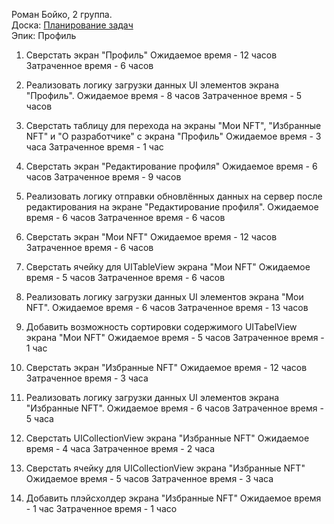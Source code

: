 Роман Бойко, 2 группа.  
Доска: [Планирование задач](https://github.com/users/miamib34ch/projects/1)  
Эпик: Профиль

 1. Сверстать экран "Профиль"
    Ожидаемое время - 12 часов
    Затраченное время  - 6 часов 
    
 2. Реализовать логику загрузки данных UI элементов экрана "Профиль".
    Ожидаемое время - 8 часов
    Затраченное время  - 5 часов 
 
 3. Сверстать таблицу для перехода на экраны "Мои NFT", "Избранные NFT" и "О разработчике" с экрана "Профиль"
    Ожидаемое время - 3 часа
    Затраченное время  - 1 час
 
 4. Сверстать экран "Редактирование профиля"
    Ожидаемое время - 6 часов
    Затраченное время  - 9 часов
    
 5. Реализовать логику отправки обновлённых данных на сервер после редактирования на экране "Редактирование профиля".
    Ожидаемое время - 6 часов
    Затраченное время  - 6 часов
    
 6. Сверстать экран "Мои NFT"
    Ожидаемое время - 12 часов
    Затраченное время  - 6 часов
    
 7. Сверстать ячейку для UITableView экрана "Мои NFT"
    Ожидаемое время - 5 часов
    Затраченное время  - 6 часов
    
 8. Реализовать логику загрузки данных UI элементов экрана "Мои NFT".
    Ожидаемое время - 6 часов
    Затраченное время  - 13 часов
    
 9. Добавить возможность сортировки содержимого  UITabelView экрана "Мои NFT"
    Ожидаемое время - 5 часов
    Затраченное время  - 1 час
    
10. Сверстать экран "Избранные NFT"
    Ожидаемое время - 12 часов
    Затраченное время  - 3 часа
    
11. Реализовать логику загрузки данных UI элементов экрана "Избранные NFT".
    Ожидаемое время - 6 часов
    Затраченное время  - 5 часа
    
12. Сверстать UICollectionView экрана "Избранные NFT"
    Ожидаемое время - 4 часа
    Затраченное время  - 2 часа
    
13. Сверстать ячейку для UICollectionView экрана "Избранные NFT"
    Ожидаемое время - 5 часов
    Затраченное время  - 3 часа
    
14. Добавить плэйсхолдер экрана "Избранные NFT"
    Ожидаемое время - 1 час
    Затраченное время  - 1 часо
